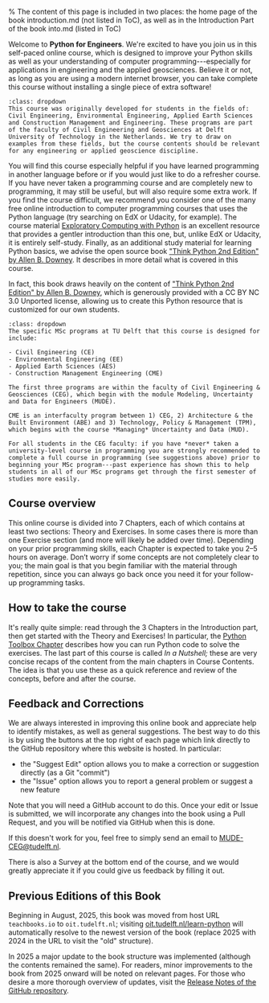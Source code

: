 % The content of this page is included in two places: the home page of the book introduction.md (not listed in ToC), as well as in the Introduction Part of the book into.md (listed in ToC)

Welcome to **Python for Engineers**. We're excited to have you join us in this self-paced online course, which is designed to improve your Python skills as well as your understanding of computer programming---especially for applications in engineering and the applied geosciences. Believe it or not, as long as you are using a modern internet browser, you can take complete this course without installing a single piece of extra software!

```{admonition} What do we mean by "engineers"?
:class: dropdown
This course was originally developed for students in the fields of: Civil Engineering, Environmental Engineering, Applied Earth Sciences and Construction Management and Engineering. These programs are part of the faculty of Civil Engineering and Geosciences at Delft University of Technology in the Netherlands. We try to draw on examples from these fields, but the course contents should be relevant for any engineering or applied geoscience discipline.
```

You will find this course especially helpful if you have learned programming in another language before or if you would just like to do a refresher course. If you have never taken a programming course and are completely new to programming, it may still be useful, but will also require some extra work. If you find the course difficult, we recommend you consider one of the many free online introduction to computer programming courses that uses the Python language (try searching on EdX or Udacity, for example). The course material [Exploratory Computing with Python](https://teachbooks.io/exploratory_computing_with_python/) is an excellent resource that provides a gentler introduction than this one, but, unlike EdX or Udacity, it is entirely self-study. Finally, as an additional study material for learning Python basics, we advise the open source book <a href="https://greenteapress.com/wp/think-python-2e/">"Think Python 2nd Edition" by Allen B. Downey</a>. It describes in more detail what is covered in this course.

In fact, this book draws heavily on the content of ["Think Python 2nd Edition" by Allen B. Downey](https://greenteapress.com/wp/think-python-2e/), which is generously provided with a CC BY NC 3.0 Unported license, allowing us to create this Python resource that is customized for our own students.

```{admonition} Note to TU Delft Students (MSc programs)
:class: dropdown
The specific MSc programs at TU Delft that this course is designed for include:

- Civil Engineering (CE)
- Environmental Engineering (EE)
- Applied Earth Sciences (AES)
- Construction Management Engineering (CME)

The first three programs are within the faculty of Civil Engineering & Geosciences (CEG), which begin with the module Modeling, Uncertainty and Data for Engineers (MUDE).

CME is an interfaculty program between 1) CEG, 2) Architecture & the Built Environment (ABE) and 3) Technology, Policy & Management (TPM), which begins with the course *Managing* Uncertainty and Data (MUD).

For all students in the CEG faculty: if you have *never* taken a university-level course in programming you are strongly recommended to complete a full course in programming (see suggestions above) prior to beginning your MSc program---past experience has shown this to help students in all of our MSc programs get through the first semester of studies more easily.
```

## Course overview

This online course is divided into 7 Chapters, each of which contains at least two sections: Theory and Exercises. In some cases there is more than one Exercise section (and more will likely be added over time). Depending on your prior programming skills, each Chapter is expected to take you 2–5 hours on average. Don’t worry if some concepts are not completely clear to you; the main goal is that you begin familiar with the material through repetition, since you can always go back once you need it for your follow-up programming tasks.

## How to take the course

It's really quite simple: read through the 3 Chapters in the Introduction part, then get started with the Theory and Exercises! In particular, the [Python Toolbox Chapter](calculator) describes how you can run Python code to solve the exercises. The last part of this course is called *In a Nutshell;* these are very concise recaps of the content from the main chapters in Course Contents. The idea is that you use these as a quick reference and review of the concepts, before and after the course.

## Feedback and Corrections

We are always interested in improving this online book and appreciate help to identify mistakes, as well as general suggestions. The best way to do this is by using the buttons at the top right of each page which link directly to the GitHub repository where this website is hosted. In particular:
- the "Suggest Edit" option allows you to make a correction or suggestion directly (as a Git "commit")
- the "Issue" option allows you to report a general problem or suggest a new feature

Note that you will need a GitHub account to do this. Once your edit or Issue is submitted, we will incorporate any changes into the book using a Pull Request, and you will be notified via GitHub when this is done.

If this doesn't work for you, feel free to simply send an email to MUDE-CEG@tudelft.nl.

There is also a Survey at the bottom end of the course, and we would greatly appreciate it if you could give us feedback by filling it out.

## Previous Editions of this Book

Beginning in August, 2025, this book was moved from host URL `teachbooks.io` to `oit.tudelft.nl`; visiting [oit.tudelft.nl/learn-python](https://oit.tudelft.nl/learn-python) will automatically resolve to the newest version of the book (replace 2025 with 2024 in the URL to visit the "old" structure).

In 2025 a major update to the book structure was implemented (although the contents remained the same). For readers, minor improvements to the book from 2025 onward will be noted on relevant pages. For those who desire a more thorough overview of updates, visit the [Release Notes of the GitHub repository](https://github.com/TUDelft-books/learn-python/releases).